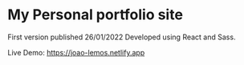 # My Personal portfolio site

First version published 26/01/2022
Developed using React and Sass.

Live Demo: https://joao-lemos.netlify.app
